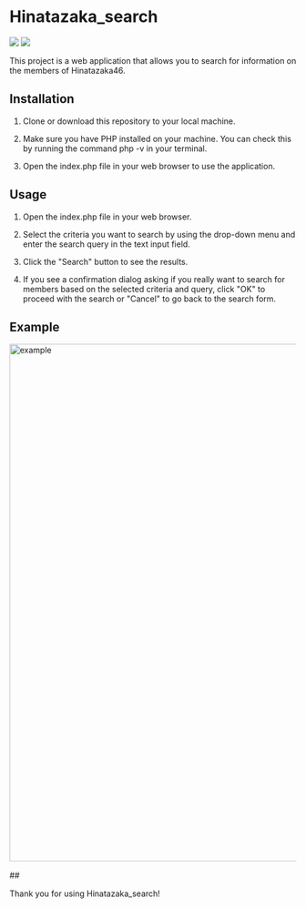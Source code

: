 # Hinatazaka_search

<img src="https://img.shields.io/badge/PHP-v8.0.28-purple?logo=php&logoColor=white"> <img src="https://img.shields.io/badge/Composer-v2.5.4-gleen?logo=composer&logoColor=white">

This project is a web application that allows you to search for information on the members of Hinatazaka46.

## Installation

1. Clone or download this repository to your local machine.

2. Make sure you have PHP installed on your machine. You can check this by running the command php -v in your terminal.

3. Open the index.php file in your web browser to use the application.

## Usage

1. Open the index.php file in your web browser.

2. Select the criteria you want to search by using the drop-down menu and enter the search query in the text input field.

3. Click the "Search" button to see the results.

4. If you see a confirmation dialog asking if you really want to search for members based on the selected criteria and query, click "OK" to proceed with the search or "Cancel" to go back to the search form.

## Example

<img width="909" alt="example" src="https://github.com/Taaaa-yuki/HinatazakaAPI_search/assets/82790806/fd50b135-94cb-4d28-8865-f8299701ddc5">

##　　

Thank you for using Hinatazaka_search!
